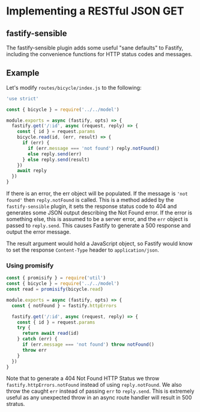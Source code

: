 # Implementing a RESTful JSON GET

## fastify-sensible

The fastify-sensible plugin adds some useful "sane defaults" to Fastify, including the convenience functions for HTTP status codes and messages. 

## Example

Let's modify `routes/bicycle/index.js` to the following:
```js
'use strict'

const { bicycle } = require('../../model')

module.exports = async (fastify, opts) => {
  fastify.get('/:id', async (request, reply) => {
    const { id } = request.params
    bicycle.read(id, (err, result) => {
      if (err) {
        if (err.message === 'not found') reply.notFound()
        else reply.send(err)
      } else reply.send(result)
    })
    await reply
  })
}
```

If there is an error, the err object will be populated. If the message is `'not found'` then `reply.notFound` is called. This is a method added by the `fastify-sensible` plugin, it sets the response status code to 404 and generates some JSON output describing the Not Found error. If the error is something else, this is assumed to be a server error, and the `err` object is passed to `reply.send`. This causes Fastify to generate a 500 response and output the error message.

The result argument would hold a JavaScript object, so Fastify would know to set the response `Content-Type` header to `application/json`.

### Using promisify
```js
const { promisify } = require('util')
const { bicycle } = require('../../model')
const read = promisify(bicycle.read)

module.exports = async (fastify, opts) => {
  const { notFound } = fastify.httpErrors

  fastify.get('/:id', async (request, reply) => {
    const { id } = request.params
    try {
      return await read(id)
    } catch (err) {
      if (err.message === 'not found') throw notFound()
      throw err
    }
  })
}
```
Note that to generate a 404 Not Found HTTP Status we throw `fastify.httpErrors.notFound` instead of using `reply.notFound`. We also throw the caught `err` instead of passing `err` to `reply.send`. This is extremely useful as any unexpected throw in an async route handler will result in 500 stratus.
